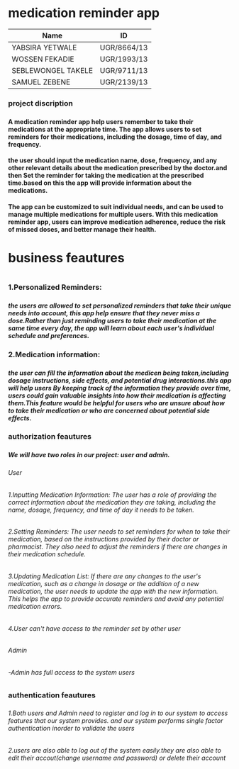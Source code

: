 # medication reminder app
|       Name         |    ID      |
|--------------------|------------|
| YABSIRA YETWALE    | UGR/8664/13|
| WOSSEN FEKADIE     | UGR/1993/13|
| SEBLEWONGEL TAKELE | UGR/9711/13|
| SAMUEL ZEBENE      | UGR/2139/13|

<h3>project discription<h3> <h4>A medication reminder app  help users remember to take their medications at the appropriate time. The app allows users to set reminders for their medications, including the dosage, time of day, and frequency. <h4>

<h4>the user should input the medication name, dose, frequency, and any other relevant details about the medication prescribed by the doctor.and then Set the reminder for taking the medication at the prescribed time.based on this the app will provide information about the medications. <h4>

<h4>The app can be customized to suit individual needs, and can be used to manage multiple medications for multiple users. With this medication reminder app, users can improve medication adherence, reduce the risk of missed doses, and better manage their health.<h4>

<h1>business feautures<h1>
  <h3>1.Personalized Reminders:<h3> <h5>the users are allowed  to set personalized reminders that take their unique needs into account, this app help ensure that they never miss a dose.Rather than just reminding users to take their medication at the same time every day, the app will learn about each user's individual schedule and preferences. <h5>
  <h3>2.Medication information:<h3><h5> the user can fill the information about the medicen being taken,including dosage instructions, side effects, and potential drug interactions.this app will help users By keeping track of the information they provide over time, users could gain valuable insights into how their medication is affecting them.This feature would be helpful for users who are unsure about how to take their medication or who are concerned about potential side effects.<h5>
    
<h3>authorization feautures<h3> <h5>We will have two roles in our project: user and admin.<h5>

<h6>User<h6>
  <h6>
  1.Inputting Medication Information: The user has a role of providing the correct information about the medication they are taking, including the name, dosage,                                            frequency, and time of day it needs to be taken. <h6>
  
<h6>
  2.Setting Reminders: The user needs to set reminders for when to take their medication, based on the instructions provided by their doctor or pharmacist. They also                         need to adjust the reminders if there are changes in their medication schedule.<h6>
  
<h6>
  3.Updating Medication List: If there are any changes to the user's medication, such as a change in dosage or the addition of a new medication, the user needs to                                  update the app with the new information. This helps the app to provide accurate reminders and avoid any potential medication errors.<h6>
  
<h6>
  4.User can't have access to the reminder set by other user<h6>
  <h6>Admin<h6>
    -Admin has full access to the system users
  
<h3>authentication feautures<h3>

<h6>1.Both users and Admin need to register and log in to our system to access features that our system provides. and our system performs single factor authentication inorder to validate the users<h6>
<h6>2.users are also able to log out of the system easily.they are also able to edit their accout(change username and password) or delete their account<h6>


